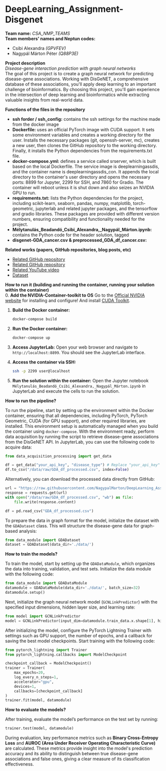 # DeepLearning_Assignment-Disgenet
**Team name:** *CSA_NMP_TEAMS* <br>
**Team members' names and Neptun codes:** <br>
- Csibi Alexandra *(GPVFEV)*
- Nagypál Márton Péter *(Q88P3E)*

**Project description** <br>
*Disease-gene interaction prediction with graph neural networks* <br>
The goal of this project is to create a graph neural network for predicting disease-gene associations. Working with DisGeNET, a comprehensive database of these associations, you'll apply deep learning to an important challenge of bioinformatics. By choosing this project, you'll gain experience in the intersection of deep learning and bioinformatics while extracting valuable insights from real-world data.

**Functions of the files in the repository** <br>
- **ssh forder / ssh_config:**  contains the ssh settings for the machine made from the docker image
- **Dockerfile:** uses an official PyTorch image with CUDA support. It sets some environment variables and creates a working directory for the user. Installs the necessary packages (git, openssh-server, mc), creates a new user, then clones the GitHub repository to the working directory. Finally, it installs the Python dependencies from the requirements.txt file.
- **docker-compose.yml:** defines a service called srserver, which is built based on the local Dockerfile. The service image is deeplearningassdis, and the container name is deeplearningassdis_con. It appends the local directory to the container's user directory and opens the necessary ports: 8899 for Jupyter, 2299 for SSH, and 7860 for Gradio. The container will reboot unless it is shut down and also seizes an NVIDIA GPU to run.
- **requirements.txt:** lists the Python dependencies for the project, including scikit-learn, seaborn, pandas, numpy, matplotlib, torch-geometric, jupyterlab and related jupyter packages, and the tensorflow and gradio libraries. These packages are provided with different version numbers, ensuring compatibility and functionality needed for the project.
- **Mélytanulás_Beadandó_Csibi_Alexandra,_Nagypál_Márton.ipynb:** contains the Python code for the header solution, tagged
- **disgenet-GDA_cancer.csv & preprocessed_GDA_df_cancer.csv:**

**Related works (papers, GitHub repositories, blog posts, etc)** <br>
- [Related GitHub repository](https://github.com/pyg-team/pytorch_geometric)
- [Related GitHub repository](https://github.com/sujitpal/pytorch-gnn-tutorial-odsc2021)
- [Related YouTube video](https://www.youtube.com/watch?v=-UjytpbqX4A&list=LL&index=1)
- [Dataset](https://www.disgenet.org/)


**How to run it (building and running the container, running your solution within the container)** <br>
0. **Add the NVIDIA-Container-toolkit to OS**
Go to the [Official NVIDIA website](https://docs.nvidia.com/datacenter/cloud-native/container-toolkit/latest/install-guide.html) for installing and configure! And install [CUDA Toolkit](https://developer.nvidia.com/cuda-downloads?target_os=Linux&target_arch=x86_64&Distribution=Ubuntu&target_version=24.04&target_type=deb_network).

1. **Build the Docker container:**
    ```bash
    docker-compose build
    ```

2. **Run the Docker container:**
    ```bash
    docker-compose up
    ```

3. **Access JupyterLab:**
    Open your web browser and navigate to `http://localhost:8899`. You should see the JupyterLab interface.

4. **Access the container via SSH:**
    ```bash
    ssh -p 2299 user@localhost
    ```

5. **Run the solution within the container:**
    Open the Jupyter notebook `Mélytanulás_Beadandó_Csibi_Alexandra,_Nagypál_Márton.ipynb` in JupyterLab and execute the cells to run the solution.

**How to run the pipeline?**<br>

To run the pipeline, start by setting up the environment within the Docker container, ensuring that all dependencies, including PyTorch, PyTorch Geometric, CUDA (for GPU support), and other required libraries, are installed. This environment setup is automatically managed when you build the container using `docker-compose`. With the environment ready, perform data acquisition by running the script to retrieve disease-gene associations from the DisGeNET API. In JupyterLab, you can use the following code to acquire data:

```python
from data_acquisition_processing import get_data

df = get_data("your_api_key", "disease_type") # Replace "your_api_key" and "disease_type" with actual values (e.g., "cancer").
df.to_csv("/data/raw/GDA_df_processed.csv", index=False)
```
Alternatively, you can download the processed data directly from GitHub:

```python
url = "https://raw.githubusercontent.com/NagypalMarton/DeepLearning_Assignment-Disgenet/main/GDA_df_processed.csv"
response = requests.get(url)
with open("/data/raw/GDA_df_processed.csv", "wb") as file:
    file.write(response.content)

df = pd.read_csv("GDA_df_processed.csv")
```

To prepare the data in graph format for the model, initialize the dataset with the `GDADataset` class. This will structure the disease-gene data for graph-based analysis:

```python
from data_module import GDADataset
dataset = GDADataset(data_dir='./data/')
```

**How to train the models?**<br>

To train the model, start by setting up the `GDADataModule`, which organizes the data into training, validation, and test sets. Initialize the data module with the following code:

```python
from data_module import GDADataModule
datamodule = GDADataModule(data_dir='./data/', batch_size=32)
datamodule.setup()
```

Next, initialize the graph neural network model (`GCNLinkPredictor`) with the specified input dimensions, hidden layer size, and learning rate:

```python
from model import GCNLinkPredictor
model = GCNLinkPredictor(input_dim=datamodule.train_data.x.shape[1], hidden_dim=64, lr=1e-2)
```

After initializing the model, configure the PyTorch Lightning Trainer with settings such as GPU support, the number of epochs, and a callback for saving the best model checkpoints. Start training with the following code:

```python
from pytorch_lightning import Trainer
from pytorch_lightning.callbacks import ModelCheckpoint

checkpoint_callback = ModelCheckpoint()
trainer = Trainer(
    max_epochs=20,
    log_every_n_steps=1,
    accelerator="gpu",
    devices=1,
    callbacks=[checkpoint_callback]
)
trainer.fit(model, datamodule)
```

**How to evaluate the models?** <br>

After training, evaluate the model’s performance on the test set by running:

```python
trainer.test(model, datamodule)
```

During evaluation, key performance metrics such as **Binary Cross-Entropy Loss** and **AUROC (Area Under Receiver Operating Characteristic Curve)** are calculated. These metrics provide insight into the model's prediction accuracy and its ability to distinguish between true disease-gene associations and false ones, giving a clear measure of its classification effectiveness.
